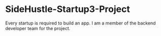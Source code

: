 # SideHustle-Startup3-Project
Every startup is required to build an app. I am a member of the backend developer team for the project.
